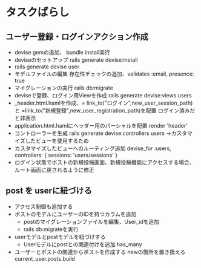 # タスクばらし
## ユーザー登録・ログインアクション作成
- devise gemの追加、 bundle install実行
- deviseのセットアップ rails generate devise:install
- rails generate devise user
- モデルファイルの編集 存在性チェックの追加、validates :email, presence: true
- マイグレーションの実行 rails db:migrate
- deviseで登録、ログイン用Viewを作成 rails generate devise:views users
- _header.html.hamlを作成、= link_to("ログイン",new_user_session_path)と =link_to("新規登録",new_user_registration_path)を配置 ログイン済みだと非表示
- application.html.hamlにヘッダー用のパーシャルを配置 render 'header'
- コントローラーを生成 rails generate devise:controllers users →カスタマイズしたビューを使用するため
- カスタマイズしたビューへのルーティング追加 devise_for :users, controllers: { sessions: 'users/sessions' }
- ログイン状態でポストの新規投稿画面、新規投稿機能にアクセスする場合、ルート画面に戻されるように修正

## post を userに紐づける
- アクセス制御も追加する
- ポストのモデルにユーザーのIDを持つカラムを追加
  - postのマイグレーションファイルを編集、User_idを追加
  - rails db:migrateを実行
- userモデルとpostモデルを紐づけする
  - Userモデルにpostとの関連付けを追加 has_many
- ユーザーとポストの関連からポストを作成する newの箇所を置き換える current_user.posts.build
